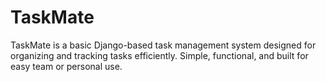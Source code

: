 # TaskMate
TaskMate is a basic Django-based task management system designed for organizing and tracking tasks efficiently. Simple, functional, and built for easy team or personal use.
